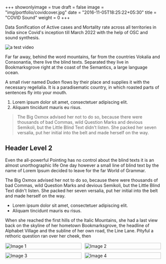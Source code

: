 +++
showonlyimage = true
draft = false
image = "img/portfolio/covidcover.jpg"
date = "2016-11-05T18:25:22+05:30"
title = "COVID Sound"
weight = 0
+++

Data Sonification of Active cases and Mortality rate across all territories in India since Covid's inception till March 2022 with the help of OSC and sound synthesis.

![a test video](https://drive.google.com/file/d/1ekcyFgSmgtehrijYU92lNigbaqTi1FMU/view?usp=sharing)
<!--more-->

Far far away, behind the word mountains, far from the countries Vokalia and Consonantia, there live the blind texts. Separated they live in Bookmarksgrove right at the coast of the Semantics, a large language ocean.

A small river named Duden flows by their place and supplies it with the necessary regelialia. It is a paradisematic country, in which roasted parts of sentences fly into your mouth.

1. Lorem ipsum dolor sit amet, consectetuer adipiscing elit.
2. Aliquam tincidunt mauris eu risus.

> The Big Oxmox advised her not to do so, because there were thousands of bad Commas, wild Question Marks and devious Semikoli, but the Little Blind Text didn't listen. She packed her seven versalia, put her initial into the belt and made herself on the way.

## Header Level 2

Even the all-powerful Pointing has no control about the blind texts it is an almost unorthographic life One day however a small line of blind text by the name of Lorem Ipsum decided to leave for the far World of Grammar.

The Big Oxmox advised her not to do so, because there were thousands of bad Commas, wild Question Marks and devious Semikoli, but the Little Blind Text didn't listen. She packed her seven versalia, put her initial into the belt and made herself on the way.

* Lorem ipsum dolor sit amet, consectetuer adipiscing elit.
* Aliquam tincidunt mauris eu risus.

When she reached the first hills of the Italic Mountains, she had a last view back on the skyline of her hometown Bookmarksgrove, the headline of Alphabet Village and the subline of her own road, the Line Lane. Pityful a rethoric question ran over her cheek, then

<!-- Image Grid -->
<div style="display: flex; flex-wrap: wrap; gap: 10px;">
  <div style="flex: 1; min-width: 200px;">
    <img src="img/portfolio/image1.jpg" alt="Image 1" style="width: 100%;">
  </div>
  <div style="flex: 1; min-width: 200px;">
    <img src="img/portfolio/image2.jpg" alt="Image 2" style="width: 100%;">
  </div>
  <div style="flex: 1; min-width: 200px;">
    <img src="img/portfolio/image3.jpg" alt="Image 3" style="width: 100%;">
  </div>
  <div style="flex: 1; min-width: 200px;">
    <img src="img/portfolio/image4.jpg" alt="Image 4" style="width: 100%;">
  </div>
</div>
